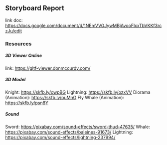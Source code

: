 ## Storyboard Report

link doc: https://docs.google.com/document/d/1NEmVVGJywMBjAvooFlxxTbVKKf3rczJu/edit

### Resources

##### 3D Viewer Online

link: https://gltf-viewer.donmccurdy.com/

##### 3D Model

Knight: https://skfb.ly/owpBG
Lightning: https://skfb.ly/ozxVV
Diorama (Animation): https://skfb.ly/ouMnG
Fly Whale (Animation): https://skfb.ly/psn8Y

##### Sound

Sword: https://pixabay.com/sound-effects/sword-thud-47635/
Whale: https://pixabay.com/sound-effects/baleines-91673/
Lightning: https://pixabay.com/sound-effects/lightning-237994/

